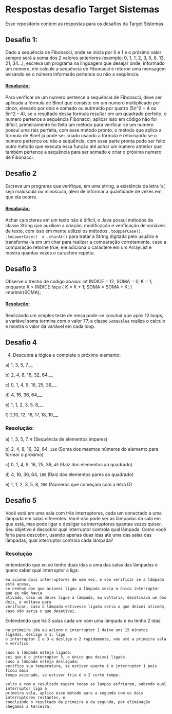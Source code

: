 # Respostas desafio Target Sistemas
Esse repositorio contem as respostas para os desafios da Target Sistemas.


## Desafio 1:
Dado a sequência de Fibonacci, onde se inicia por 0 e 1 e o próximo valor sempre será a soma dos 2 valores anteriores (exemplo: 0, 1, 1, 2, 3, 5, 8, 13, 21, 34...), escreva um programa na linguagem que desejar onde, informado um número, ele calcule a sequência de Fibonacci e retorne uma mensagem avisando se o número informado pertence ou não a sequência.
#### [Resolução:](https://github.com/ddmazv/DesafiosTargetSistemas/blob/main/com.targetsistemas/src/desafios/fibonacci/Fibonacci.java)
Para verificar se um numero pertence a sequência de Fibonacci, deve ser aplicada a fórmula de Binet que consiste em um numero multiplicado por cinco, elevado por dois e somado ou subtraído por quatro (5n^2 + 4 ou 5n^2 – 4), se o resultado dessa formula resultar em um quadrado perfeito, o numero pertence a sequência Fibonacci, aplicar isso em código não foi difícil, primeiramente foi feito um método para verificar se um numero possuí uma raiz perfeita, com esse método pronto, o método que aplica a formula de Binet já pode ser criado usando a fórmula e retornando se o numero pertence ou não a sequência, com essa parte pronta pode ser feito outro método que executa essa função até achar um numero anterior que também pertence a sequência para ser somado e criar o próximo numero de Fibonacci.
## Desafio 2
Escreva um programa que verifique, em uma string, a existência da letra ‘a’, seja maiúscula ou minúscula, além de informar a quantidade de vezes em que ela ocorre.
#### [Resolução:](https://github.com/ddmazv/DesafiosTargetSistemas/blob/main/com.targetsistemas/src/desafios/stringverify/StringVerify.java)
Achar caracteres em um texto não é difícil, o Java possuí métodos da classe String que auxiliam a criação, modificação e verificação de variáveis de texto, com isso em mente utilizei os métodos ` .toUpperCase(), .toLowerCase()  e .charAt() ` para tratar a String digitada pelo usuário e transforma-la em um char para realizar a comparação corretamente, caso a comparação retorne true, ele adiciona o caractere em um ArrayList e mostra quantas vezes o caractere repetiu.
## Desafio 3
Observe o trecho de código abaixo: int INDICE = 12, SOMA = 0, K = 1; enquanto K < INDICE faça { K = K + 1; SOMA = SOMA + K; } imprimir(SOMA);
####  [Resolução:](https://github.com/ddmazv/DesafiosTargetSistemas/blob/main/com.targetsistemas/src/desafios/valorsoma/SomaValue.java)
Realizando um simples teste de mesa pode-se concluir que após 12 loops, a variável soma termina com o valor 77, a classe ` SomaValue ` realiza o calculo e mostra o valor da variável em cada loop.
## Desafio 4
4) Descubra a lógica e complete o próximo elemento:

a) 1, 3, 5, 7,__

b) 2, 4, 8, 16, 32, 64,__

c) 0, 1, 4, 9, 16, 25, 36,__

d) 4, 16, 36, 64,__

e) 1, 1, 2, 3, 5, 8,__

f) 2,10, 12, 16, 17, 18, 19,__
### Resolução:
a) 1, 3, 5, 7, `9` (Sequência de elementos impares)

b) 2, 4, 8, 16, 32, 64, `128` (Soma dos mesmos números do elemento para formar o próximo)

c) 0, 1, 4, 9, 16, 25, 36, `49` (Raiz dos elementos ao quadrado)

d) 4, 16, 36, 64, `100` (Raiz dos elementos pares ao quadrado)

e) 1, 1, 2, 3, 5, 8, `200` (Números que começam com a letra D)

## Desafio 5
Você está em uma sala com três interruptores, cada um conectado a uma lâmpada em salas diferentes. Você não pode ver as lâmpadas da sala em que está, mas pode ligar e desligar os interruptores quantas vezes quiser. Seu objetivo é descobrir qual interruptor controla qual lâmpada. Como você faria para descobrir, usando apenas duas idas até uma das salas das lâmpadas, qual interruptor controla cada lâmpada?

### Resolução
entendendo que eu só tenho duas idas a uma das salas das lâmpadas e quero saber qual interruptor a liga:
```
eu aciono dois interruptores de uma vez, e vou verificar se a lâmpada está acesa, 
se nenhum dos que acionei ligou a lâmpada seria o único interruptor que eu não havia
ativado, caso um deles ligue a lâmpada, eu voltaria, desativava um dos dois, e voltava para
verificar, caso a lâmpada estivesse ligada seria o que deixei ativado, caso não seria o que desativei.
```
Entendendo que há 3 salas cada um com uma lâmpada e eu tenho 2 idas: 

```
na primeira ida eu aciono o interruptor 1 deixo uns 15 minutos ligados, desligo o 1, ligo
o interruptor 2 e 3 e desligo o 2 rapidamente, vou até a primeira sala e verifico

caso a lâmpada esteja ligada:
sei que é o interruptor 3, o único que deixei ligado.
caso a lâmpada esteja desligada:
verifico sua temperatura, se estiver quente é o interruptor 1 pois ficou mais
tempo acionado, se estiver fria é o 2 curto tempo.

volto e com o resultado espero todas as lampas esfriarem, sabendo qual interruptor liga a
primeira sala, aplico esse método para a segunda com os dois interruptores restantes, e
concluindo o resultado da primeira e da segunda, por eliminação chegamos a terceira.
```
